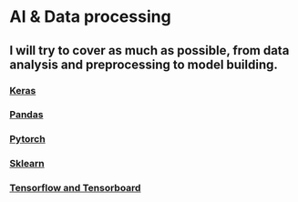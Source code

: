 # AI & Data processing 

## I will try to cover as much as possible, from data analysis and preprocessing to model building.

### [Keras](https://github.com/DeusExAliquo/Knowledge/tree/main/PythonKnowledge/AIDataProcessing/Keras)

### [Pandas](https://github.com/DeusExAliquo/Knowledge/tree/main/PythonKnowledge/AIDataProcessing/Pandas)

### [Pytorch](https://github.com/DeusExAliquo/Knowledge/tree/main/PythonKnowledge/AIDataProcessing/Pytorch)

### [Sklearn](https://github.com/DeusExAliquo/Knowledge/tree/main/PythonKnowledge/AIDataProcessing/Sklearn)

### [Tensorflow and Tensorboard](https://github.com/DeusExAliquo/Knowledge/tree/main/PythonKnowledge/AIDataProcessing/TensorflowTensorboard)